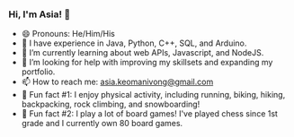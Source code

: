 ### Hi, I'm Asia! 👋

- 😄 Pronouns: He/Him/His
- :brain: I have experience in Java, Python, C++, SQL, and Arduino.
- 🌱 I’m currently learning about web APIs, Javascript, and NodeJS.
- 🤔 I’m looking for help with improving my skillsets and expanding my portfolio.
- 📫 How to reach me: asia.keomanivong@gmail.com
- :runner: Fun fact #1: I enjoy physical activity, including running, biking, hiking, backpacking, rock climbing, and snowboarding!
- :game_die: Fun fact #2: I play a lot of board games! I've played chess since 1st grade and I currently own 80 board games.
<!--
**akeomanivong/akeomanivong** is a ✨ _special_ ✨ repository because its `README.md` (this file) appears on your GitHub profile.

Here are some ideas to get you started:

- 🔭 I’m currently working on ...
- 🌱 I’m currently learning ...
- 👯 I’m looking to collaborate on ...
- 🤔 I’m looking for help with ...
- 💬 Ask me about ...
- 📫 How to reach me: ...
- 😄 Pronouns: ...
- ⚡ Fun fact: ...
-->

